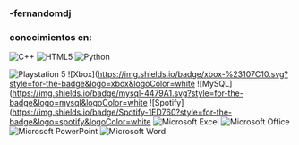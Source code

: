 ### -fernandomdj

### conocimientos en:
![C++](https://img.shields.io/badge/c++-%2300599C.svg?style=for-the-badge&logo=c%2B%2B&logoColor=white)
![HTML5](https://img.shields.io/badge/html5-%23E34F26.svg?style=for-the-badge&logo=html5&logoColor=white)
![Python](https://img.shields.io/badge/python-3670A0?style=for-the-badge&logo=python&logoColor=ffdd54)

![Playstation 5](https://img.shields.io/badge/Playstation%205-003791?style=for-the-badge&logo=playstation-5&logoColor=white)
![Xbox](https://img.shields.io/badge/xbox-%23107C10.svg?style=for-the-badge&logo=xbox&logoColor=white
![MySQL](https://img.shields.io/badge/mysql-4479A1.svg?style=for-the-badge&logo=mysql&logoColor=white
![Spotify](https://img.shields.io/badge/Spotify-1ED760?style=for-the-badge&logo=spotify&logoColor=white
![Microsoft Excel](https://img.shields.io/badge/Microsoft_Excel-217346?style=for-the-badge&logo=microsoft-excel&logoColor=white)
![Microsoft Office](https://img.shields.io/badge/Microsoft_Office-D83B01?style=for-the-badge&logo=microsoft-office&logoColor=white)
![Microsoft PowerPoint](https://img.shields.io/badge/Microsoft_PowerPoint-B7472A?style=for-the-badge&logo=microsoft-powerpoint&logoColor=white)
![Microsoft Word](https://img.shields.io/badge/Microsoft_Word-2B579A?style=for-the-badge&logo=microsoft-word&logoColor=white)
